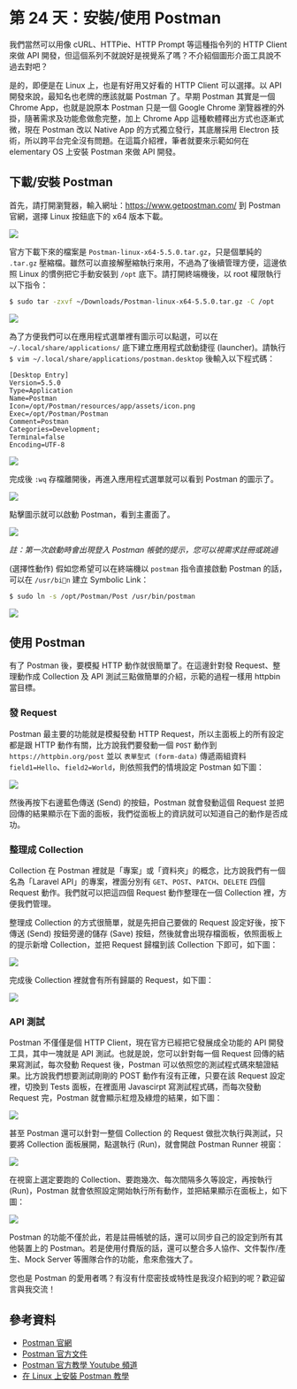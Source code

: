 # 第 24 天：安裝/使用 Postman

我們當然可以用像 cURL、HTTPie、HTTP Prompt 等這種指令列的 HTTP Client 來做 API 開發，但這個系列不就說好是視覺系了嗎？不介紹個圖形介面工具說不過去對吧？

是的，即便是在 Linux 上，也是有好用又好看的 HTTP Client 可以選擇。以 API 開發來說，最知名也老牌的應該就屬 Postman 了。早期 Postman 其實是一個 Chrome App，也就是說原本 Postman 只是一個 Google Chrome 瀏覽器裡的外掛，隨著需求及功能愈做愈完整，加上 Chrome App 這種軟體釋出方式也逐漸式微，現在 Postman 改以 Native App 的方式獨立發行，其底層採用 Electron 技術，所以跨平台完全沒有問題。在這篇介紹裡，筆者就要來示範如何在 elementary OS 上安裝 Postman 來做 API 開發。

## 下載/安裝 Postman

首先，請打開瀏覽器，輸入網址：https://www.getpostman.com/ 到 Postman 官網，選擇 Linux 按鈕底下的 x64 版本下載。

![](assets/day-24/install-postman-step1.png)

官方下載下來的檔案是 `Postman-linux-x64-5.5.0.tar.gz`，只是個單純的 `.tar.gz` 壓縮檔。雖然可以直接解壓縮執行來用，不過為了後續管理方便，這邊依照 Linux 的慣例把它手動安裝到 `/opt` 底下。請打開終端機後，以 root 權限執行以下指令：

```bash
$ sudo tar -zxvf ~/Downloads/Postman-linux-x64-5.5.0.tar.gz -C /opt
```

![](assets/day-24/install-postman-step2.png)

為了方便我們可以在應用程式選單裡有圖示可以點選，可以在 `~/.local/share/applications/` 底下建立應用程式啟動捷徑 (launcher)。請執行 `$ vim ~/.local/share/applications/postman.desktop` 後輸入以下程式碼：

```
[Desktop Entry]
Version=5.5.0
Type=Application
Name=Postman
Icon=/opt/Postman/resources/app/assets/icon.png
Exec=/opt/Postman/Postman
Comment=Postman
Categories=Development;
Terminal=false
Encoding=UTF-8
```

![](assets/day-24/install-postman-step3.png)

完成後 `:wq` 存檔離開後，再進入應用程式選單就可以看到 Postman 的圖示了。

![](assets/day-24/install-postman-step4.png)

點擊圖示就可以啟動 Postman，看到主畫面了。

![](assets/day-24/install-postman-step5.png)

*註：第一次啟動時會出現登入 Postman 帳號的提示，您可以視需求註冊或跳過*

(選擇性動作) 假如您希望可以在終端機以 `postman` 指令直接啟動 Postman 的話，可以在 `/usr/bin` 建立 Symbolic Link：

```bash
$ sudo ln -s /opt/Postman/Post /usr/bin/postman
```

![](assets/day-24/install-postman-step6.png)

## 使用 Postman

有了 Postman 後，要模擬 HTTP 動作就很簡單了。在這邊針對發 Request、整理動作成 Collection 及 API 測試三點做簡單的介紹，示範的過程一樣用 httpbin 當目標。

### 發 Request

Postman 最主要的功能就是模擬發動 HTTP Request，所以主面板上的所有設定都是跟 HTTP 動作有關，比方說我們要發動一個 `POST` 動作到 `https://httpbin.org/post` 並以 `表單型式 (form-data)` 傳遞兩組資料 `field1=Hello`、`field2=World`，則依照我們的情境設定 Postman 如下圖：

![](assets/day-24/postman-functions-step1.png)

然後再按下右邊藍色傳送 (Send) 的按鈕，Postman 就會發動這個 Request 並把回傳的結果顯示在下面的面板，我們從面板上的資訊就可以知道自己的動作是否成功。

### 整理成 Collection

Collection 在 Postman 裡就是「專案」或「資料夾」的概念，比方說我們有一個名為「Laravel API」的專案，裡面分別有 `GET`、`POST`、`PATCH`、`DELETE` 四個 Request 動作。我們就可以把這四個 Request 動作整理在一個 Collection 裡，方便我們管理。

整理成 Collection 的方式很簡單，就是先把自己要做的 Request 設定好後，按下傳送 (Send) 按鈕旁邊的儲存 (Save) 按鈕，然後就會出現存檔面板，依照面板上的提示新增 Collection，並把 Request 歸檔到該 Collection 下即可，如下圖：

![](assets/day-24/postman-functions-step2.png)

完成後 Collection 裡就會有所有歸屬的 Request，如下圖：

![](assets/day-24/postman-functions-step3.png)

### API 測試

Postman 不僅僅是個 HTTP Client，現在官方已經把它發展成全功能的 API 開發工具，其中一塊就是 API 測試。也就是說，您可以針對每一個 Request 回傳的結果寫測試，每次發動 Request 後，Postman 可以依照您的測試程式碼來驗證結果。比方說我們想要測試剛剛的 POST 動作有沒有正確，只要在該 Request 設定裡，切換到 Tests 面板，在裡面用 Javascirpt 寫測試程式碼，而每次發動 Request 完，Postman 就會顯示紅燈及綠燈的結果，如下圖：

![](assets/day-24/postman-functions-step4.png)

甚至 Postman 還可以針對一整個 Collection 的 Request 做批次執行與測試，只要將 Collection 面板展開，點選執行 (Run)，就會開啟 Postman Runner 視窗：

![](assets/day-24/postman-functions-step5.png)

在視窗上選定要跑的 Collection、要跑幾次、每次間隔多久等設定，再按執行 (Run)，Postman 就會依照設定開始執行所有動作，並把結果顯示在面板上，如下圖：

![](assets/day-24/postman-functions-step6.png)

Postman 的功能不僅於此，若是註冊帳號的話，還可以同步自己的設定到所有其他裝置上的 Postman。若是使用付費版的話，還可以整合多人協作、文件製作/產生、Mock Server 等團隊合作的功能，愈來愈強大了。

您也是 Postman 的愛用者嗎？有沒有什麼密技或特性是我沒介紹到的呢？歡迎留言與我交流！

## 參考資料

* [Postman 官網](https://www.getpostman.com/)
* [Postman 官方文件](https://www.getpostman.com/docs/)
* [Postman 官方教學 Youtube 頻道](https://www.youtube.com/playlist?list=PLM-7VG-sgbtCJYpjQfmLCcJZ6Yd74oytQ)
* [在 Linux 上安裝 Postman 教學](https://blog.bluematador.com/posts/postman-how-to-install-on-ubuntu-1604/)
